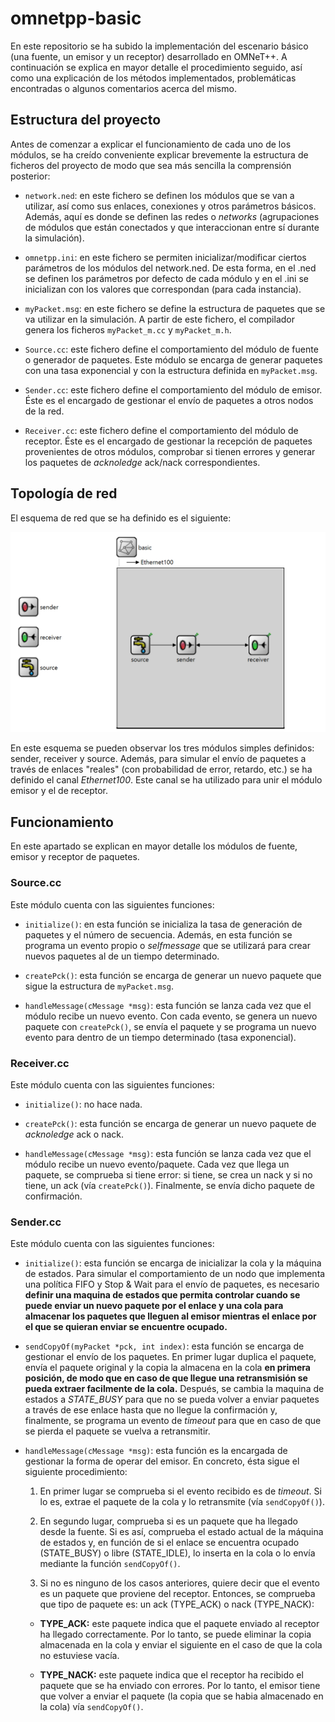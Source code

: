 # omnetpp-basic
En este repositorio se ha subido la implementación del escenario básico (una fuente, un emisor y un receptor) desarrollado en OMNeT++. A continuación se explica en mayor detalle el procedimiento seguido, así como una explicación de los métodos implementados, problemáticas encontradas o algunos comentarios acerca del mismo.

## Estructura del proyecto
Antes de comenzar a explicar el funcionamiento de cada uno de los módulos, se ha creído conveniente explicar brevemente la estructura de ficheros del proyecto de modo que sea más sencilla la comprensión posterior:

* `network.ned`: en este fichero se definen los módulos que se van a utilizar, así como sus enlaces, conexiones y otros parámetros básicos. Además, aquí es donde se definen las redes o *networks* (agrupaciones de módulos que están conectados y que interaccionan entre sí durante la simulación).

* `omnetpp.ini`: en este fichero se permiten inicializar/modificar ciertos parámetros de los módulos del network.ned. De esta forma, en el .ned se definen los parámetros por defecto de cada módulo y en el .ini se inicializan con los valores que correspondan (para cada instancia). 

* `myPacket.msg`: en este fichero se define la estructura de paquetes que se va utilizar en la simulación. A partir de este fichero, el compilador genera los ficheros `myPacket_m.cc` y `myPacket_m.h`.

* `Source.cc`: este fichero define el comportamiento del módulo de fuente o generador de paquetes. Este módulo se encarga de generar paquetes con una tasa exponencial y con la estructura definida en `myPacket.msg`.

* `Sender.cc`: este fichero define el comportamiento del módulo de emisor. Éste es el encargado de gestionar el envío de paquetes a otros nodos de la red.

* `Receiver.cc`: este fichero define el comportamiento del módulo de receptor. Éste es el encargado de gestionar la recepción de paquetes provenientes de otros módulos, comprobar si tienen errores y generar los paquetes de *acknoledge* ack/nack correspondientes.

## Topología de red
El esquema de red que se ha definido es el siguiente:

![Esquema de red](/img/esquema.png)

En este esquema se pueden observar los tres módulos simples definidos: sender, receiver y source. Además, para simular el envío de paquetes a través de enlaces "reales" (con probabilidad de error, retardo, etc.) se ha definido el canal *Ethernet100*. Este canal se ha utilizado para unir el módulo emisor y el de receptor.

## Funcionamiento
En este apartado se explican en mayor detalle los módulos de fuente, emisor y receptor de paquetes.
### Source.cc
Este módulo cuenta con las siguientes funciones:
* `initialize()`: en esta función se inicializa la tasa de generación de paquetes y el número de secuencia. Además, en esta función se programa un evento propio o *selfmessage* que se utilizará para crear nuevos paquetes al de un tiempo determinado.

* `createPck()`: esta función se encarga de generar un nuevo paquete que sigue la estructura de `myPacket.msg`.

* `handleMessage(cMessage *msg)`: esta función se lanza cada vez que el módulo recibe un nuevo evento. Con cada evento, se genera un nuevo paquete con `createPck()`, se envía el paquete y se programa un nuevo evento para dentro de un tiempo determinado (tasa exponencial).

### Receiver.cc
Este módulo cuenta con las siguientes funciones:
* `initialize()`: no hace nada.

* `createPck()`: esta función se encarga de generar un nuevo paquete de *acknoledge* ack o nack.

* `handleMessage(cMessage *msg)`: esta función se lanza cada vez que el módulo recibe un nuevo evento/paquete. Cada vez que llega un paquete, se comprueba si tiene error: si tiene, se crea un nack y si no tiene, un ack (vía `createPck()`). Finalmente, se envía dicho paquete de confirmación.

### Sender.cc
Este módulo cuenta con las siguientes funciones:
* `initialize()`: esta función se encarga de inicializar la cola y la máquina de estados. Para simular el comportamiento de un nodo que implementa una política FIFO y Stop & Wait para el envío de paquetes, es necesario **definir una maquina de estados que permita controlar cuando se puede enviar un nuevo paquete por el enlace y una cola para almacenar los paquetes que lleguen al emisor mientras el enlace por el que se quieran enviar se encuentre ocupado.**

* `sendCopyOf(myPacket *pck, int index)`: esta función se encarga de gestionar el envío de los paquetes. En primer lugar duplica el paquete, envía el paquete original y la copia la almacena en la cola **en primera posición, de modo que en caso de que llegue una retransmisión se pueda extraer facilmente de la cola.** Después, se cambia la maquina de estados a *STATE_BUSY* para que no se pueda volver a enviar paquetes a través de ese enlace hasta que no llegue la confirmación y, finalmente, se programa un evento de *timeout* para que en caso de que se pierda el paquete se vuelva a retransmitir.

* `handleMessage(cMessage *msg)`: esta función es la encargada de gestionar la forma de operar del emisor. En concreto, ésta sigue el siguiente procedimiento:

  1. En primer lugar se comprueba si el evento recibido es de *timeout*. Si lo es, extrae el paquete de la cola y lo retransmite (vía `sendCopyOf()`).

  2. En segundo lugar, comprueba si es un paquete que ha llegado desde la fuente. Si es así, comprueba el estado actual de la máquina de estados y, en función de si el enlace se encuentra ocupado (STATE_BUSY) o libre (STATE_IDLE), lo inserta en la cola o lo envía mediante la función `sendCopyOf()`.

  3. Si no es ninguno de los casos anteriores, quiere decir que el evento es un paquete que proviene del receptor. Entonces, se comprueba que tipo de paquete es: un ack (TYPE_ACK) o nack (TYPE_NACK):

    * **TYPE_ACK:** este paquete indica que el paquete enviado al receptor ha llegado correctamente. Por lo tanto, se puede eliminar la copia almacenada en la cola y enviar el siguiente en el caso de que la cola no estuviese vacía.
  
    * **TYPE_NACK:** este paquete indica que el receptor ha recibido el paquete que se ha enviado con errores. Por lo tanto, el emisor tiene que volver a enviar el paquete (la copia que se habia almacenado en la cola) vía `sendCopyOf()`.
